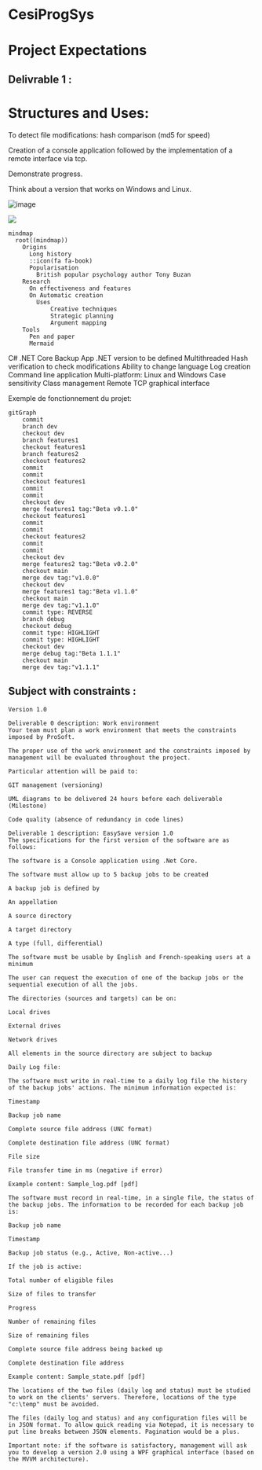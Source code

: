 ﻿# CesiProgSys


# Project Expectations 

## Delivrable 1 : 

# Structures and Uses:

To detect file modifications: hash comparison (md5 for speed)

Creation of a console application followed by the implementation of a remote interface via tcp.

Demonstrate progress.

Think about a version that works on Windows and Linux.

![image](https://user-images.githubusercontent.com/102410364/214019216-da5dd7c5-df74-4353-9773-92c86f4ed934.png)



[![](https://mermaid.ink/img/pako:eNpNUctKxEAQ_JVmvC5-QG6yCyq4IAT0kks700ka5uU8VmXZf_G635Efs-PqJs0cBqqqq2rmqHQwpBrl2BuHsfOdB5m7GKHFeqABkyHY3oAJxVMBHRJdKPO8UMocPJj6jyOY6dyz57SwXLWFy5gIzUo6nRP3rLH8LqAMD5hHiKEmOFwwSuCCuZLyIn4OOfMbWy7TWbSgR_SD0C3K8UNdRdyK7Z8F2DCslkhHy0AetvsdaMt6gfZzYogWC_UhOWjgiX39BCn4Kg8VPvItLOyW_JJm-p5TaMyZVpR7ytee2s7gKsijL5R61ARDwjjye6U5ViIXCkHRURapjXKUHLKRzzrO2k6VkRx1qpGroR4lc6c6fxIq1hLaL69VU1KljarRSJUdoxg41fRoM51-AL1ZqN0?type=png)](https://mermaid.live/edit#pako:eNpNUctKxEAQ_JVmvC5-QG6yCyq4IAT0kks700ka5uU8VmXZf_G635Efs-PqJs0cBqqqq2rmqHQwpBrl2BuHsfOdB5m7GKHFeqABkyHY3oAJxVMBHRJdKPO8UMocPJj6jyOY6dyz57SwXLWFy5gIzUo6nRP3rLH8LqAMD5hHiKEmOFwwSuCCuZLyIn4OOfMbWy7TWbSgR_SD0C3K8UNdRdyK7Z8F2DCslkhHy0AetvsdaMt6gfZzYogWC_UhOWjgiX39BCn4Kg8VPvItLOyW_JJm-p5TaMyZVpR7ytee2s7gKsijL5R61ARDwjjye6U5ViIXCkHRURapjXKUHLKRzzrO2k6VkRx1qpGroR4lc6c6fxIq1hLaL69VU1KljarRSJUdoxg41fRoM51-AL1ZqN0)

```mermaid
mindmap
  root((mindmap))
    Origins
      Long history
      ::icon(fa fa-book)
      Popularisation
        British popular psychology author Tony Buzan
    Research
      On effectiveness and features
      On Automatic creation
        Uses
            Creative techniques
            Strategic planning
            Argument mapping
    Tools
      Pen and paper
      Mermaid
```

C# .NET Core Backup App
.NET version to be defined
Multithreaded
Hash verification to check modifications
Ability to change language
Log creation
Command line application 
Multi-platform: Linux and Windows
Case sensitivity
Class management
Remote TCP graphical interface

Exemple de fonctionnement du projet:
```mermaid
gitGraph
    commit
    branch dev
    checkout dev
    branch features1
    checkout features1
    branch features2
    checkout features2
    commit
    commit
    checkout features1
    commit
    commit
    checkout dev
    merge features1 tag:"Beta v0.1.0"
    checkout features1
    commit
    commit
    checkout features2
    commit
    commit
    checkout dev
    merge features2 tag:"Beta v0.2.0"
    checkout main
    merge dev tag:"v1.0.0"
    checkout dev
    merge features1 tag:"Beta v1.1.0"
    checkout main
    merge dev tag:"v1.1.0"
    commit type: REVERSE
    branch debug
    checkout debug
    commit type: HIGHLIGHT
    commit type: HIGHLIGHT
    checkout dev
    merge debug tag:"Beta 1.1.1"
    checkout main
    merge dev tag:"v1.1.1"
```

## Subject with constraints :

```
Version 1.0

Deliverable 0 description: Work environment
Your team must plan a work environment that meets the constraints imposed by ProSoft.

The proper use of the work environment and the constraints imposed by management will be evaluated throughout the project.

Particular attention will be paid to:

GIT management (versioning)

UML diagrams to be delivered 24 hours before each deliverable (Milestone)

Code quality (absence of redundancy in code lines)

Deliverable 1 description: EasySave version 1.0
The specifications for the first version of the software are as follows:

The software is a Console application using .Net Core.

The software must allow up to 5 backup jobs to be created

A backup job is defined by

An appellation

A source directory

A target directory

A type (full, differential)

The software must be usable by English and French-speaking users at a minimum

The user can request the execution of one of the backup jobs or the sequential execution of all the jobs.

The directories (sources and targets) can be on:

Local drives

External drives

Network drives

All elements in the source directory are subject to backup

Daily Log file:

The software must write in real-time to a daily log file the history of the backup jobs' actions. The minimum information expected is:

Timestamp

Backup job name

Complete source file address (UNC format)

Complete destination file address (UNC format)

File size

File transfer time in ms (negative if error)

Example content: Sample_log.pdf [pdf]

The software must record in real-time, in a single file, the status of the backup jobs. The information to be recorded for each backup job is:

Backup job name

Timestamp

Backup job status (e.g., Active, Non-active...)

If the job is active:

Total number of eligible files

Size of files to transfer

Progress

Number of remaining files

Size of remaining files

Complete source file address being backed up

Complete destination file address

Example content: Sample_state.pdf [pdf]

The locations of the two files (daily log and status) must be studied to work on the clients' servers. Therefore, locations of the type "c:\temp" must be avoided.

The files (daily log and status) and any configuration files will be in JSON format. To allow quick reading via Notepad, it is necessary to put line breaks between JSON elements. Pagination would be a plus.

Important note: if the software is satisfactory, management will ask you to develop a version 2.0 using a WPF graphical interface (based on the MVVM architecture).
 ```

